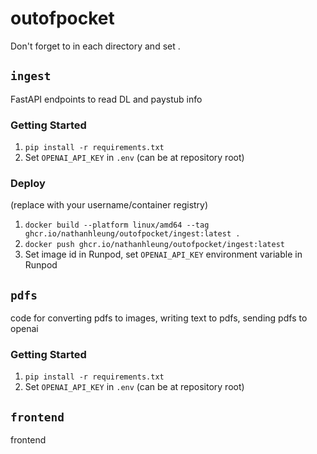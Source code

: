 # outofpocket

Don't forget to in each directory and set .

## `ingest`

FastAPI endpoints to read DL and paystub info

### Getting Started

1. `pip install -r requirements.txt`
1. Set `OPENAI_API_KEY` in `.env` (can be at repository root)

### Deploy

(replace with your username/container registry)

1. `docker build --platform linux/amd64 --tag ghcr.io/nathanhleung/outofpocket/ingest:latest .`
1. `docker push ghcr.io/nathanhleung/outofpocket/ingest:latest`
1. Set image id in Runpod, set `OPENAI_API_KEY` environment variable in Runpod

## `pdfs`

code for converting pdfs to images, writing text to pdfs, sending pdfs to openai

### Getting Started

1. `pip install -r requirements.txt`
1. Set `OPENAI_API_KEY` in `.env` (can be at repository root)

## `frontend`

frontend
